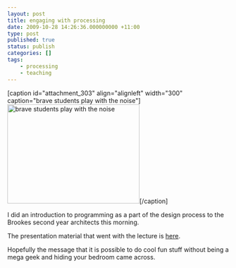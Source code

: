 ```yaml
---
layout: post
title: engaging with processing
date: 2009-10-28 14:26:36.000000000 +11:00
type: post
published: true
status: publish
categories: []
tags:
    - processing
    - teaching
---
```


<p>[caption id="attachment_303" align="alignleft" width="300" caption="brave students play with the noise"]<a href="http://www.notionparallax.co.uk/wordpress/wp-content/uploads/2009/10/28102009058.jpg"><img class="size-medium wp-image-303" title="28102009058" src="{{ site.baseurl }}/assets/28102009058-300x225.jpg" alt="brave students play with the noise" width="300" height="225" /></a>[/caption]</p>
<p>I did an introduction to programming as a part of the design process to the Brookes second year architects this morning.</p>
<p>The presentation material that went with the lecture is <a href="http://www.notionparallax.co.uk/noisy/processing-lecture.html">here</a>.  </p>
<p>Hopefully the message that it is possible to do cool fun stuff without being a mega geek and hiding your bedroom came across.</p>
<p><object width="490" height="282"><param name="allowfullscreen" value="true" /><param name="allowscriptaccess" value="always" /><param name="movie" value="http://vimeo.com/moogaloop.swf?clip_id=7308368&amp;server=vimeo.com&amp;show_title=1&amp;show_byline=0&amp;show_portrait=0&amp;color=00adef&amp;fullscreen=1" /><embed src="http://vimeo.com/moogaloop.swf?clip_id=7308368&amp;server=vimeo.com&amp;show_title=1&amp;show_byline=0&amp;show_portrait=0&amp;color=00adef&amp;fullscreen=1" type="application/x-shockwave-flash" allowfullscreen="true" allowscriptaccess="always" width="490" height="282"></embed></object></p>
